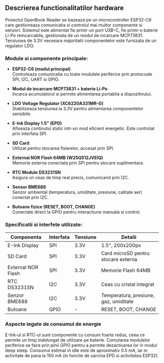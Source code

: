 ## Descrierea functionalitatilor hardware

Proiectul OpenBook Reader se bazeaza pe un microcontroller ESP32-C6 care gestioneaza comunicatia si controlul mai multor componente si senzori. Sistemul este alimentat fie printr-un port USB-C, fie printr-o baterie Li-Po reincarcabila, gestionata de un modul de incarcare MCP73831. Tensiunea de 3.3V necesara majoritatii componentelor este furnizata de un regulator LDO.

### Module si componente principale:

- **ESP32-C6 (modul principal)**  
  Controleaza comunicatia cu toate modulele periferice prin protocoale SPI, I2C, UART si GPIO.

- **Modul de incarcare MCP73831 + baterie Li-Po**  
  Incarca acumulatorul si permite alimentarea portabila a dispozitivului.

- **LDO Voltage Regulator (XC6220A331MR-G)**  
  Stabilizeaza tensiunea la 3.3V pentru alimentarea componentelor sensibile.

- **E-Ink Display 1.5" (EPD)**  
  Afiseaza continutul static intr-un mod eficient energetic. Este controlat prin interfata SPI.

- **SD Card**  
  Utilizat pentru stocarea fisierelor, accesat prin SPI.

- **External NOR Flash 64MB (W25Q512JVEIQ)**  
  Memorie externa conectata prin SPI pentru stocare suplimentara.

- **RTC Module DS3231SN**  
  Asigura un ceas de timp real precis, comunicand prin I2C.

- **Sensor BME688**  
  Senzor ambiental (temperatura, umiditate, presiune, calitate aer) conectat prin I2C.

- **Butoane fizice (RESET, BOOT, CHANGE)**  
  Conectate direct la GPIO pentru interactiune manuala si control.

### Specificatii si interfete utilizate:

| Componenta             | Interfata       | Tensiune  | Detalii                                    |
|------------------------|-----------------|-----------|---------------------------------------------|
| E-Ink Display          | SPI             | 3.3V      | 1.5", 200x200px                             |
| SD Card                | SPI             | 3.3V      | Card microSD pentru stocare externa         |
| External NOR Flash     | SPI             | 3.3V      | Memorie Flash 64MB                          |
| RTC DS3231SN           | I2C             | 3.3V      | Ceas cu cristal integrat                    |
| Senzor BME688          | I2C             | 3.3V      | Temperatura, presiune, gaz, umiditate       |
| Butoane                | GPIO            | -         | RESET, BOOT, CHANGE                         |

### Aspecte legate de consumul de energie

E-Ink-ul si RTC-ul sunt componente cu consum foarte redus, ceea ce permite un timp indelungat de utilizare pe baterie. Comutarea modulelor periferice se face prin pinii GPIO pentru a permite dezactivarea lor in modul deep sleep. Consumul estimat in idle este de aproximativ 0.5 mA, iar in activitate de pana la 150 mA (in functie de sarcina EPD si activitatea ESP32).

